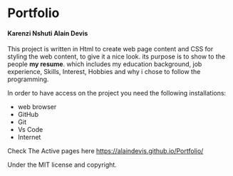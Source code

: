# Portfolio
#### Karenzi Nshuti Alain Devis

This project is written in Html to create web page content and CSS for styling the web content, to give it a nice look. its purpose is to show to the people **my resume**. which includes my education background, job experience, Skills, Interest, Hobbies and why i chose to follow the programming.

In order to have access on the project you need the following installations:
* web browser
* GitHub
* Git
* Vs Code
* Internet

Check The Active pages here https://alaindevis.github.io/Portfolio/

Under the MIT license and copyright.